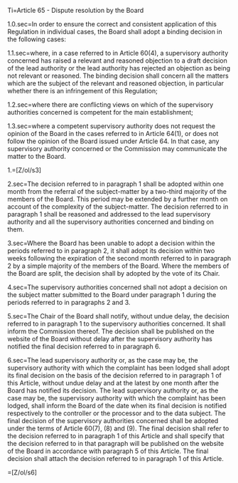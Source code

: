 Ti=Article 65 - Dispute resolution by the Board

1.0.sec=In order to ensure the correct and consistent application of this Regulation in individual cases, the Board shall adopt a binding decision in the following cases:

1.1.sec=where, in a case referred to in Article 60(4), a supervisory authority concerned has raised a relevant and reasoned objection to a draft decision of the lead authority or the lead authority has rejected an objection as being not relevant or reasoned. The binding decision shall concern all the matters which are the subject of the relevant and reasoned objection, in particular whether there is an infringement of this Regulation;

1.2.sec=where there are conflicting views on which of the supervisory authorities concerned is competent for the main establishment;

1.3.sec=where a competent supervisory authority does not request the opinion of the Board in the cases referred to in Article 64(1), or does not follow the opinion of the Board issued under Article 64. In that case, any supervisory authority concerned or the Commission may communicate the matter to the Board.

1.=[Z/ol/s3]

2.sec=The decision referred to in paragraph 1 shall be adopted within one month from the referral of the subject-matter by a two-third majority of the members of the Board. This period may be extended by a further month on account of the complexity of the subject-matter. The decision referred to in paragraph 1 shall be reasoned and addressed to the lead supervisory authority and all the supervisory authorities concerned and binding on them.

3.sec=Where the Board has been unable to adopt a decision within the periods referred to in paragraph 2, it shall adopt its decision within two weeks following the expiration of the second month referred to in paragraph 2 by a simple majority of the members of the Board. Where the members of the Board are split, the decision shall by adopted by the vote of its Chair.

4.sec=The supervisory authorities concerned shall not adopt a decision on the subject matter submitted to the Board under paragraph 1 during the periods referred to in paragraphs 2 and 3.

5.sec=The Chair of the Board shall notify, without undue delay, the decision referred to in paragraph 1 to the supervisory authorities concerned. It shall inform the Commission thereof. The decision shall be published on the website of the Board without delay after the supervisory authority has notified the final decision referred to in paragraph 6.

6.sec=The lead supervisory authority or, as the case may be, the supervisory authority with which the complaint has been lodged shall adopt its final decision on the basis of the decision referred to in paragraph 1 of this Article, without undue delay and at the latest by one month after the Board has notified its decision. The lead supervisory authority or, as the case may be, the supervisory authority with which the complaint has been lodged, shall inform the Board of the date when its final decision is notified respectively to the controller or the processor and to the data subject. The final decision of the supervisory authorities concerned shall be adopted under the terms of Article 60(7), (8) and (9). The final decision shall refer to the decision referred to in paragraph 1 of this Article and shall specify that the decision referred to in that paragraph will be published on the website of the Board in accordance with paragraph 5 of this Article. The final decision shall attach the decision referred to in paragraph 1 of this Article.

=[Z/ol/s6]
